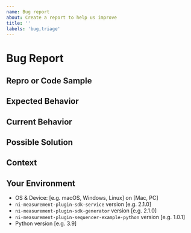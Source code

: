 ```yaml
---
name: Bug report
about: Create a report to help us improve
title: ''
labels: 'bug,triage'
---
```


<!---
Thanks for filing an issue! Before you submit, please read the following:

Search open/closed issues before submitting. Someone may have reported the same issue before.
-->

# Bug Report

<!--- Provide a general summary of the issue here -->

## Repro or Code Sample

<!-- Please provide steps to reproduce the issue and/or a code repository, gist, code snippet or sample files -->

## Expected Behavior

<!--- Tell us what should happen -->

## Current Behavior

<!--- Tell us what happens instead of the expected behavior -->
<!--- If you are seeing an error, please include the full error message and stack trace -->
<!--- If applicable, provide screenshots -->

## Possible Solution

<!--- Not obligatory, but suggest a fix/reason for the bug -->
<!--- Please let us know if you'd be willing to contribute the fix; we'd be happy to work with you -->

## Context

<!--- How has this issue affected you? What are you trying to accomplish? -->
<!--- Providing context helps us come up with a solution that is most useful in the real world -->

## Your Environment

<!--- Include as many relevant details as possible about the environment you experienced the bug in -->

* OS & Device: [e.g. macOS, Windows, Linux] on [Mac, PC]
* `ni-measurement-plugin-sdk-service` version [e.g. 2.1.0]
* `ni-measurement-plugin-sdk-generator` version [e.g. 2.1.0]
* `ni-measurement-plugin-sequencer-example-python` version [e.g. 1.0.1]
* Python version [e.g. 3.9]

